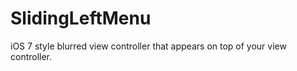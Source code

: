 SlidingLeftMenu
===============
 iOS 7 style blurred view controller that appears on top of your view controller.
